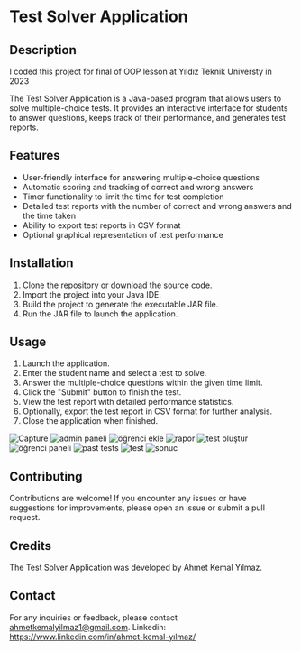 # Test Solver Application

## Description
I coded this project for final of OOP lesson at Yıldız Teknik Universty in 2023

The Test Solver Application is a Java-based program that allows users to solve multiple-choice tests. It provides an interactive interface for students to answer questions, keeps track of their performance, and generates test reports.

## Features
- User-friendly interface for answering multiple-choice questions
- Automatic scoring and tracking of correct and wrong answers
- Timer functionality to limit the time for test completion
- Detailed test reports with the number of correct and wrong answers and the time taken
- Ability to export test reports in CSV format
- Optional graphical representation of test performance

## Installation
1. Clone the repository or download the source code.
2. Import the project into your Java IDE.
3. Build the project to generate the executable JAR file.
4. Run the JAR file to launch the application.

## Usage
1. Launch the application.
2. Enter the student name and select a test to solve.
3. Answer the multiple-choice questions within the given time limit.
4. Click the "Submit" button to finish the test.
5. View the test report with detailed performance statistics.
6. Optionally, export the test report in CSV format for further analysis.
7. Close the application when finished.

![Capture](https://github.com/akeylmz/Test-Solving-Application/assets/97607813/76c4c3b8-8ae9-4c56-9a12-25da15d941bc)
![admin paneli](https://github.com/akeylmz/Test-Solving-Application/assets/97607813/797da9aa-9f24-4078-aa8b-d8f45224eb59)
![öğrenci ekle](https://github.com/akeylmz/Test-Solving-Application/assets/97607813/7a595af5-bd3c-4873-8fa1-68e7e3d7c1d4)
![rapor](https://github.com/akeylmz/Test-Solving-Application/assets/97607813/e29f9488-8420-40d6-9208-3daa39f72e73)
![test oluştur](https://github.com/akeylmz/Test-Solving-Application/assets/97607813/655f3e49-02d2-4970-8448-18524519fc61)
![öğrenci paneli](https://github.com/akeylmz/Test-Solving-Application/assets/97607813/83c1674b-46fe-4ed8-827a-ccd76c86ec46)
![past tests](https://github.com/akeylmz/Test-Solving-Application/assets/97607813/153e12af-4e93-43ba-8dea-ddb81b4f8792)
![test](https://github.com/akeylmz/Test-Solving-Application/assets/97607813/e2a1beb3-5d66-4697-b348-2980476c9fcb)
![sonuc](https://github.com/akeylmz/Test-Solving-Application/assets/97607813/9f5674e2-8ccc-489f-9813-75d9aec8883a)

## Contributing
Contributions are welcome! If you encounter any issues or have suggestions for improvements, please open an issue or submit a pull request.

## Credits
The Test Solver Application was developed by Ahmet Kemal Yılmaz. 

## Contact
For any inquiries or feedback, please contact ahmetkemalyilmaz1@gmail.com.
Linkedin: https://www.linkedin.com/in/ahmet-kemal-yılmaz/


